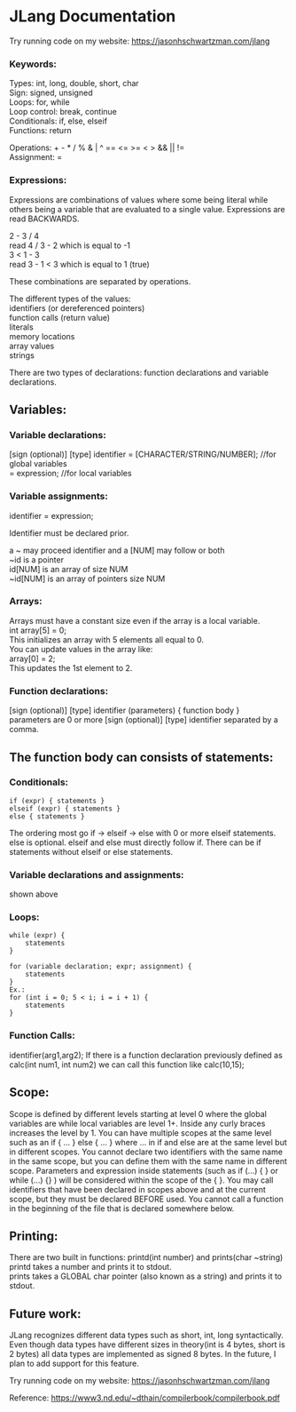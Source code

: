 # JLang Documentation

Try running code on my website: https://jasonhschwartzman.com/jlang

### Keywords:
Types: int, long, double, short, char  
Sign: signed, unsigned  
Loops: for, while  
Loop control: break, continue  
Conditionals: if, else, elseif  
Functions: return  


Operations: + - * / % & | ^ == <= >= < > && || !=  
Assignment: =  

### Expressions:
Expressions are combinations of values where some being literal while others being a variable that are evaluated to a single value. Expressions are read BACKWARDS.  

2 - 3 / 4  
read 4 / 3 - 2 which is equal to -1  
3 < 1 - 3  
read 3 - 1 < 3 which is equal to 1 (true)  

These combinations are separated by operations.  

The different types of the values:  
identifiers (or dereferenced pointers)  
function calls (return value)  
literals  
memory locations  
array values  
strings  


There are two types of declarations: function declarations and variable declarations.

## Variables: 

### Variable declarations:
[sign (optional)] [type] identifier = [CHARACTER/STRING/NUMBER]; //for global variables  
                                    = expression; //for local variables  
                                 
### Variable assignments:
identifier = expression;

Identifier must be declared prior.

a ~ may proceed identifier and a [NUM] may follow or both  
~id is a pointer  
id[NUM] is an array of size NUM  
~id[NUM] is an array of pointers size NUM  

### Arrays:
Arrays must have a constant size even if the array is a local variable.  
int array[5] = 0;  
This initializes an array with 5 elements all equal to 0.  
You can update values in the array like:  
array[0] = 2;  
This updates the 1st element to 2.  

### Function declarations:
[sign (optional)] [type] identifier (parameters) { function body }  
parameters are 0 or more [sign (optional)] [type] identifier    separated by a comma.  

## The function body can consists of statements:

### Conditionals:
    if (expr) { statements }
    elseif (expr) { statements }
    else { statements }
 
 The ordering most go if -> elseif -> else with 0 or more elseif statements. else is optional. elseif and else must directly follow if. There can be if statements without elseif or else statements.

### Variable declarations and assignments:
shown above

### Loops:
    while (expr) {
        statements
    }

    for (variable declaration; expr; assignment) {
        statements
    }
    Ex.:
    for (int i = 0; 5 < i; i = i + 1) {
        statements
    }

### Function Calls:
identifier(arg1,arg2);
If there is a function declaration previously defined as calc(int num1, int num2)
we can call this function like calc(10,15);

## Scope:
Scope is defined by different levels starting at level 0 where the global variables are while local variables are level 1+. Inside any curly braces increases the level by 1. You can have multiple scopes at the same level such as an if { ... } else { ... } where ... in if and else are at the same level but in different scopes. You cannot declare two identifiers with the same name in the same scope, but you can define them with the same name in different scope. Parameters and expression inside statements (such as if (...) { } or while (...) {} ) will be considered within the scope of the { }. You may call identifiers that have been declared in scopes above and at the current scope, but they must be declared BEFORE used. You cannot call a function in the beginning of the file that is declared somewhere below.

## Printing:
There are two built in functions: printd(int number) and prints(char ~string)  
printd takes a number and prints it to stdout.  
prints takes a GLOBAL char pointer (also known as a string) and prints it to stdout.  

## Future work:
JLang recognizes different data types such as short, int, long syntactically. Even though data types have different sizes in theory(int is 4 bytes, short is 2 bytes) all data types are implemented as signed 8 bytes. In the future, I plan to add support for this feature. 

Try running code on my website: https://jasonhschwartzman.com/jlang

Reference: https://www3.nd.edu/~dthain/compilerbook/compilerbook.pdf
 
 
 
 
 
 
 
 
